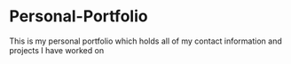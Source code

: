# Personal-Portfolio
This is my personal portfolio which holds all of my contact information and projects I have worked on
